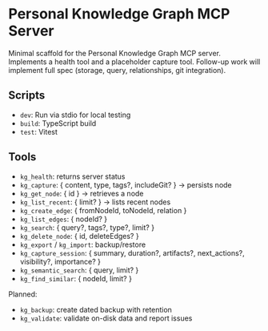 # Personal Knowledge Graph MCP Server

Minimal scaffold for the Personal Knowledge Graph MCP server. Implements a health tool and a placeholder capture tool. Follow-up work will implement full spec (storage, query, relationships, git integration).

## Scripts
- `dev`: Run via stdio for local testing
- `build`: TypeScript build
- `test`: Vitest

## Tools
- `kg_health`: returns server status
- `kg_capture`: { content, type, tags?, includeGit? } → persists node
- `kg_get_node`: { id } → retrieves a node
- `kg_list_recent`: { limit? } → lists recent nodes
- `kg_create_edge`: { fromNodeId, toNodeId, relation }
- `kg_list_edges`: { nodeId? }
- `kg_search`: { query?, tags?, type?, limit? }
- `kg_delete_node`: { id, deleteEdges? }
- `kg_export` / `kg_import`: backup/restore
- `kg_capture_session`: { summary, duration?, artifacts?, next_actions?, visibility?, importance? }
- `kg_semantic_search`: { query, limit? }
- `kg_find_similar`: { nodeId, limit? }

Planned:
- `kg_backup`: create dated backup with retention
- `kg_validate`: validate on-disk data and report issues


